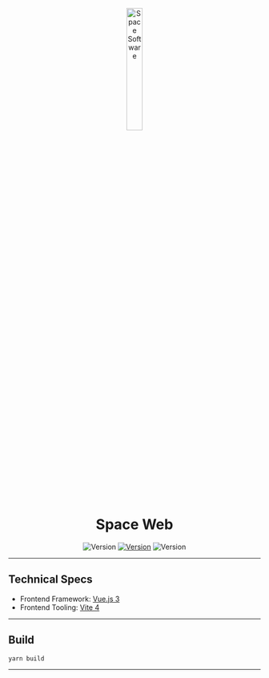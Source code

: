<p align="center">
	<a href="https://space-software.com/">
    <img src="https://raw.githubusercontent.com/SpaceSoftwareDev/.github/main/.assets/logo.png" alt="Space Software" width="25%" height="25%" />
	</a>
</p>
<h1 align="center">Space Web</h1>

<p align="center">
    <img src="https://img.shields.io/badge/Version-1.0.0-blue?style=for-the-badge" alt="Version" />
    <a href="https://ionicframework.com"><img src="https://img.shields.io/badge/Made%20with-Vue-3eaf7c.svg?style=for-the-badge&logo=vue.js" alt="Version" /></a>
	<img src="https://img.shields.io/badge/Status-WIP-yellow?style=for-the-badge&logo=github" alt="Version" />
</p>

---

## Technical Specs

-   Frontend Framework: [Vue.js 3](https://github.com/vuejs/core)
-   Frontend Tooling: [Vite 4](https://vitejs.dev/)

---

## Build

```bash
yarn build
```

---
